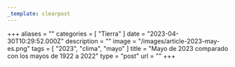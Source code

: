 ```yaml
---
_template: clearpost
---
```



+++
aliases = ""
categories = [ "Tierra" ]
date = "2023-04-30T10:29:52.000Z"
description = ""
image = "/images/article-2023-may-es.png"
tags = [ "2023", "clima", "mayo" ]
title = "Mayo de 2023 comparado con los mayos de 1922 a 2022"
type = "post"
url = ""
+++


